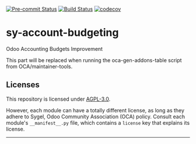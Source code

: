 
<!-- /!\ Non OCA Context : Set here the badge of your runbot / runboat instance. -->
[![Pre-commit Status](https://github.com/sygel-technology/sy-account-budgeting/actions/workflows/pre-commit.yml/badge.svg?branch=17.0)](https://github.com/sygel-technology/sy-account-budgeting/actions/workflows/pre-commit.yml?query=branch%3A17.0)
[![Build Status](https://github.com/sygel-technology/sy-account-budgeting/actions/workflows/test.yml/badge.svg?branch=17.0)](https://github.com/sygel-technology/sy-account-budgeting/actions/workflows/test.yml?query=branch%3A17.0)
[![codecov](https://codecov.io/gh/sygel-technology/sy-account-budgeting/branch/17.0/graph/badge.svg)](https://codecov.io/gh/sygel-technology/sy-account-budgeting)
<!-- /!\ Non OCA Context : Set here the badge of your translation instance. -->

<!-- /!\ do not modify above this line -->

# sy-account-budgeting

Odoo Accounting Budgets Improvement

<!-- /!\ do not modify below this line -->

<!-- prettier-ignore-start -->

[//]: # (addons)

This part will be replaced when running the oca-gen-addons-table script from OCA/maintainer-tools.

[//]: # (end addons)

<!-- prettier-ignore-end -->

## Licenses

This repository is licensed under [AGPL-3.0](LICENSE).

However, each module can have a totally different license, as long as they adhere to Sygel, Odoo Community Association (OCA)
policy. Consult each module's `__manifest__.py` file, which contains a `license` key
that explains its license.

----
<!-- /!\ Non OCA Context : Set here the full description of your organization. -->

